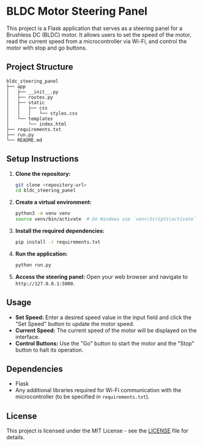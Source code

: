 # BLDC Motor Steering Panel

This project is a Flask application that serves as a steering panel for a Brushless DC (BLDC) motor. It allows users to set the speed of the motor, read the current speed from a microcontroller via Wi-Fi, and control the motor with stop and go buttons.

## Project Structure

```
bldc_steering_panel
├── app
│   ├── __init__.py
│   ├── routes.py
│   ├── static
│   │   ├── css
│   │   │   └── styles.css
│   └── templates
│       └── index.html
├── requirements.txt
├── run.py
└── README.md
```

## Setup Instructions

1. **Clone the repository:**
   ```bash
   git clone <repository-url>
   cd bldc_steering_panel
   ```

2. **Create a virtual environment:**
   ```bash
   python3 -m venv venv
   source venv/bin/activate  # On Windows use `venv\Scripts\activate`
   ```

3. **Install the required dependencies:**
   ```bash
   pip install -r requirements.txt
   ```

4. **Run the application:**
   ```bash
   python run.py
   ```

5. **Access the steering panel:**
   Open your web browser and navigate to `http://127.0.0.1:5000`.

## Usage

- **Set Speed:** Enter a desired speed value in the input field and click the "Set Speed" button to update the motor speed.
- **Current Speed:** The current speed of the motor will be displayed on the interface.
- **Control Buttons:** Use the "Go" button to start the motor and the "Stop" button to halt its operation.

## Dependencies

- Flask
- Any additional libraries required for Wi-Fi communication with the microcontroller (to be specified in `requirements.txt`).

## License

This project is licensed under the MIT License - see the [LICENSE](LICENSE) file for details.